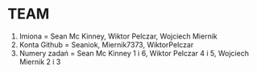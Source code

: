 # TEAM

1. Imiona = Sean Mc Kinney, Wiktor Pelczar, Wojciech Miernik
1. Konta Github = Seaniok, Miernik7373, WiktorPelczar
1. Numery zadań = Sean Mc Kinney 1 i 6, Wiktor Pelczar 4 i 5, Wojciech Miernik 2 i 3